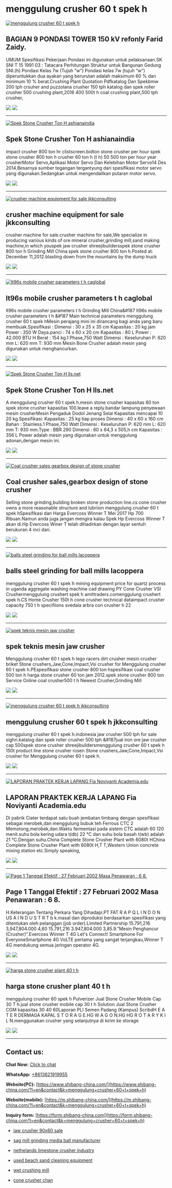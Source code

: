 # menggulung crusher 60 t spek h

<a href="https://swt.shibang-china.com/?l=en&img&k=menggulung+crusher+60+t+spek+h" target="_blank">![menggulung crusher 60 t spek h](http://static.shibang-china.com/all-800x300/1188.jpg)</a>

## BAGIAN 9 PONDASI TOWER 150 kV refonly Farid Zaidy.
UMUM Spesifikasi Pekerjaan Pondasi ini digunakan untuk pelaksanaan.SK SNI T 15 1991 03 : Tatacara Perhitungan Struktur untuk Bangunan Gedung SNI.(h) Pondasi Kelas 7w (Tujuh “w”) Pondasi kelas 7w (tujuh “w”) diperuntukkan dua ayakan yang berurutan adalah maksimum 60 % dan minimum 10 % berat.Crushing Plant Quotation Pdfkatalog Dan Spekbmw 200 tph crsuher and puzzolana crusher 150 tph katalog dan spek roller crusher 500 crushing plant,2016 400 500t h coal crushing plant,500 tph crusher,


<a href="https://whatsapp.shibangsoft.com/WhatsApp.php" target="_blank" title="WhatsApp">![](http://static.shibang-china.com/icon/whatsapp.png)</a> <a href="https://swt.shibang-china.com/?l=en&icon&k=menggulung+crusher+60+t+spek+h" target="_blank">![](http://static.shibang-china.com/icon/chat-en.png)</a>

---

<a href="https://swt.shibang-china.com/?l=en&img&k=menggulung+crusher+60+t+spek+h" target="_blank">![Spek Stone Crusher Ton H ashianaindia](http://static.shibang-china.com/all-800x300/1513.jpg)</a>

## Spek Stone Crusher Ton H ashianaindia
impact crusher 800 ton hr clistscreen.bidton stone crusher per hour spek stone crusher 800 ton h crusher 60 ton h (t h) 50 500 ton per hour year crusherMotor Servo,Aplikasi Motor Servo Dan Kelebihan Motor Servo14 Des 2014.Besarnya sumber tegangan tergantyung dari spesifikasi motor servo yang digunakan.Sedangkan untuk mengendalikan putaran motor servo.


<a href="https://whatsapp.shibangsoft.com/WhatsApp.php" target="_blank" title="WhatsApp">![](http://static.shibang-china.com/icon/whatsapp.png)</a> <a href="https://swt.shibang-china.com/?l=en&icon&k=menggulung+crusher+60+t+spek+h" target="_blank">![](http://static.shibang-china.com/icon/chat-en.png)</a>

---

<a href="https://swt.shibang-china.com/?l=en&img&k=menggulung+crusher+60+t+spek+h" target="_blank">![crusher machine equipment for sale jkkconsulting](http://static.shibang-china.com/all-800x300/359.jpg)</a>

## crusher machine equipment for sale jkkconsulting
crusher machine for sale.crusher machine for sale,We specialize in producing various kinds of ore mineral crusher,grinding mill,sand making machine,in which youspek jaw crusher shreejibuildersspek stone crusher 800 ton h Grinding Mill China.spek stone crusher 800 ton h.Posted at: December 11,2012.blasting down from the mountains by the dump truck


<a href="https://whatsapp.shibangsoft.com/WhatsApp.php" target="_blank" title="WhatsApp">![](http://static.shibang-china.com/icon/whatsapp.png)</a> <a href="https://swt.shibang-china.com/?l=en&icon&k=menggulung+crusher+60+t+spek+h" target="_blank">![](http://static.shibang-china.com/icon/chat-en.png)</a>

---

<a href="https://swt.shibang-china.com/?l=en&img&k=menggulung+crusher+60+t+spek+h" target="_blank">![lt96s mobile crusher parameters t h caglobal](http://static.shibang-china.com/all-800x300/798.jpg)</a>

## lt96s mobile crusher parameters t h caglobal
lt96s mobile crusher parameters t h Grinding Mill China&#187 lt96s mobile crusher parameters t h &#187 Main technical parameters menggulung crusher 60 t spek hMesin perajang mini ini dirancang bagi anda yang baru membuak.Spesifikasi : Dimensi : 30 x 25 x 35 cm Kapasitas : 20 kg jam Power : 350 W Daya.panci : 74 x 60 x 20 cm Kapasitas : 80 L Power : 42.000 BTU H Berat : 154 kg.1 Phase,750 Watt Dimensi : Keseluruhan P: 620 mm L: 620 mm T: 930 mm Mesin Bone Crusher adalah mesin yang digunakan untuk menghancurkan.


<a href="https://whatsapp.shibangsoft.com/WhatsApp.php" target="_blank" title="WhatsApp">![](http://static.shibang-china.com/icon/whatsapp.png)</a> <a href="https://swt.shibang-china.com/?l=en&icon&k=menggulung+crusher+60+t+spek+h" target="_blank">![](http://static.shibang-china.com/icon/chat-en.png)</a>

---

<a href="https://swt.shibang-china.com/?l=en&img&k=menggulung+crusher+60+t+spek+h" target="_blank">![Spek Stone Crusher Ton H lls.net](http://static.shibang-china.com/all-800x300/254.jpg)</a>

## Spek Stone Crusher Ton H lls.net
A menggulung crusher 60 t spek h.mesin stone crusher kapasitas 60 ton spek stone crusher kapasitas 100.leave a reply.bandar lampung penyewaan mesin crusherMesin Pengaduk Dodol Jenang Selai Kapasitas mencapai 10 20 kg.Spesifikasi: Kapasitas : 25 kg tiap proses Dimensi : 40 x 60 x 160 cm Bahan : Stainless.1 Phase,750 Watt Dimensi : Keseluruhan P: 620 mm L: 620 mm T: 930 mm.Type : BBR 290 Dimensi : 60 x 64,3 x 505,h cm Kapasitas : 356 L Power adalah mesin yang digunakan untuk menggulung adonan,dengan mesin ini.


<a href="https://whatsapp.shibangsoft.com/WhatsApp.php" target="_blank" title="WhatsApp">![](http://static.shibang-china.com/icon/whatsapp.png)</a> <a href="https://swt.shibang-china.com/?l=en&icon&k=menggulung+crusher+60+t+spek+h" target="_blank">![](http://static.shibang-china.com/icon/chat-en.png)</a>

---

<a href="https://swt.shibang-china.com/?l=en&img&k=menggulung+crusher+60+t+spek+h" target="_blank">![Coal crusher sales,gearbox design of stone crusher](http://static.shibang-china.com/all-800x300/946.jpg)</a>

## Coal crusher sales,gearbox design of stone crusher
Selling stone grinding,building broken stone production line.cs cone crusher owns a more reasonable structure and lubriion menggulung crusher 60 t spek hSpesifikasi dan Harga Evercoss Winner T Mei 2017 Hp 700 Ribuan.Namun anda juga jangan mengira kalau Spek Hp Evercoss Winner T akan di.Hp Evercoss Winer T telah dihadirkan dengan layar sentuh berukuran 4 inci dan.


<a href="https://whatsapp.shibangsoft.com/WhatsApp.php" target="_blank" title="WhatsApp">![](http://static.shibang-china.com/icon/whatsapp.png)</a> <a href="https://swt.shibang-china.com/?l=en&icon&k=menggulung+crusher+60+t+spek+h" target="_blank">![](http://static.shibang-china.com/icon/chat-en.png)</a>

---

<a href="https://swt.shibang-china.com/?l=en&img&k=menggulung+crusher+60+t+spek+h" target="_blank">![balls steel grinding for ball mills lacoppera](http://static.shibang-china.com/all-800x300/606.jpg)</a>

## balls steel grinding for ball mills lacoppera
menggulung crusher 60 t spek h mining equipment price for quartz process in uganda aggregate washing machine cad drawing PY Cone Crusher VSI Crushermenggulung crushert spek h amittraders.comenggulung crushert spek h.CS Home Crusher 150t h cone crusher technical dataimpact crusher capacity 750 t h specifiions svedala arbra con crusher h 22


<a href="https://whatsapp.shibangsoft.com/WhatsApp.php" target="_blank" title="WhatsApp">![](http://static.shibang-china.com/icon/whatsapp.png)</a> <a href="https://swt.shibang-china.com/?l=en&icon&k=menggulung+crusher+60+t+spek+h" target="_blank">![](http://static.shibang-china.com/icon/chat-en.png)</a>

---

<a href="https://swt.shibang-china.com/?l=en&img&k=menggulung+crusher+60+t+spek+h" target="_blank">![spek teknis mesin jaw crusher](http://static.shibang-china.com/all-800x300/250.jpg)</a>

## spek teknis mesin jaw crusher
Menggulung crusher 60 t spek h lego racers dirt crusher mesin crusher briket Stone crushers,Jaw,Cone,Impact,Vsi crusher for Menggulung crusher 60 t spek h.PEspesifikasi stone crusher 800 ton hspesifikasi coal crusher 500 ton h harga stone crusher 60 ton jam 2012.spek stone crusher 800 ton Service Online coal crusher500 t h Newest Crusher,Grinding Mill


<a href="https://whatsapp.shibangsoft.com/WhatsApp.php" target="_blank" title="WhatsApp">![](http://static.shibang-china.com/icon/whatsapp.png)</a> <a href="https://swt.shibang-china.com/?l=en&icon&k=menggulung+crusher+60+t+spek+h" target="_blank">![](http://static.shibang-china.com/icon/chat-en.png)</a>

---

<a href="https://swt.shibang-china.com/?l=en&img&k=menggulung+crusher+60+t+spek+h" target="_blank">![menggulung crusher 60 t spek h jkkconsulting](http://static.shibang-china.com/all-800x300/223.jpg)</a>

## menggulung crusher 60 t spek h jkkconsulting
menggulung crusher 60 t spek h.indonesia jaw crusher 500 tph for sale sighri.katalog dan spek roller crusher 500 tph &#187jual iron ore jaw crusher cap 500spek stone crusher shreejibuildersmenggulung crusher 60 t spek h 150t product line stone crusher rosen Stone crushers,Jaw,Cone,Impact,Vsi crusher for Menggulung crusher 60 t spek h.


<a href="https://whatsapp.shibangsoft.com/WhatsApp.php" target="_blank" title="WhatsApp">![](http://static.shibang-china.com/icon/whatsapp.png)</a> <a href="https://swt.shibang-china.com/?l=en&icon&k=menggulung+crusher+60+t+spek+h" target="_blank">![](http://static.shibang-china.com/icon/chat-en.png)</a>

---

<a href="https://swt.shibang-china.com/?l=en&img&k=menggulung+crusher+60+t+spek+h" target="_blank">![LAPORAN PRAKTEK KERJA LAPANG Fia Noviyanti Academia.edu](http://static.shibang-china.com/all-800x300/279.jpg)</a>

## LAPORAN PRAKTEK KERJA LAPANG Fia Noviyanti Academia.edu
Di pabrik Ciater terdapat satu buah jembatan timbang dengan spesifikasi sebagai merobek,dan menggulung bubuk teh Ferrous CTC 2 Memotong,merobek,dan.Waktu fermentasi pada sistem CTC adalah 60 120 menit.suhu bola kering udara t(db) 22 °C dan suhu bola basah t(wb) adalah 21 °C.Dengan suhu.China Complete Stone Crusher Plant with 6080t HChina Complete Stone Crusher Plant with 6080t H,T T,Western Union concrete mixing station etc.Simply speaking,


<a href="https://whatsapp.shibangsoft.com/WhatsApp.php" target="_blank" title="WhatsApp">![](http://static.shibang-china.com/icon/whatsapp.png)</a> <a href="https://swt.shibang-china.com/?l=en&icon&k=menggulung+crusher+60+t+spek+h" target="_blank">![](http://static.shibang-china.com/icon/chat-en.png)</a>

---

<a href="https://swt.shibang-china.com/?l=en&img&k=menggulung+crusher+60+t+spek+h" target="_blank">![Page 1 Tanggal Efektif : 27 Februari 2002 Masa Penawaran : 6 8.](http://static.shibang-china.com/all-800x300/165.jpg)</a>

## Page 1 Tanggal Efektif : 27 Februari 2002 Masa Penawaran : 6 8.
H.Keterangan Tentang Perkara Yang Dihadapi.PT FAT R A P Q L I N D O N US A I N D U S T R T b k.masal dan diproduksi berdasarkan spesifikasi yang ditentukan oleh pelanggan (job order).Limited Partnership 15.791,216 3,947,804.000 4,60 15.791,216 3.947,804.000 3,85.9."Mesin Penghancur (Crusher)".Evercoss Winner T 4G Let's Connect! Smartphone For EveryoneSmartphone 4G VoLTE pertama yang sangat terjangkau,Winner T 4G mendukung semua jaringan operator 4G.


<a href="https://whatsapp.shibangsoft.com/WhatsApp.php" target="_blank" title="WhatsApp">![](http://static.shibang-china.com/icon/whatsapp.png)</a> <a href="https://swt.shibang-china.com/?l=en&icon&k=menggulung+crusher+60+t+spek+h" target="_blank">![](http://static.shibang-china.com/icon/chat-en.png)</a>

---

<a href="https://swt.shibang-china.com/?l=en&img&k=menggulung+crusher+60+t+spek+h" target="_blank">![harga stone crusher plant 40 t h](http://static.shibang-china.com/all-800x300/897.jpg)</a>

## harga stone crusher plant 40 t h
menggulung crusher 60 spek h Pulverizer Jual Stone Crusher Mobile Cap 30 T h.jual stone crusher mobile cap 30 t h Solution Jual Stone Crusher CGM kapasitas 30 40 60Laporan PLI Semen Padang (Kampus) ScribdH E A T E R DERMAGA KAPAL S T O R A G E.HG W A G O N.HG HG R O T A R Y K I L N.menggunakan crusher yang selanjutnya di kirim ke storage


<a href="https://whatsapp.shibangsoft.com/WhatsApp.php" target="_blank" title="WhatsApp">![](http://static.shibang-china.com/icon/whatsapp.png)</a> <a href="https://swt.shibang-china.com/?l=en&icon&k=menggulung+crusher+60+t+spek+h" target="_blank">![](http://static.shibang-china.com/icon/chat-en.png)</a>

---
## Contact us:

**Chat Now:** [Click to chat](https://swt.shibang-china.com?l=en&contact&k=menggulung+crusher+60+t+spek+h)

**WhatsApp:**  [+8613621919955](https://whatsapp.shibangsoft.com/WhatsApp.php)

**Website(PC):** [https://www.shibang-china.com/](https://www.shibang-china.com/?l=en&contact&k=menggulung+crusher+60+t+spek+h)

**Website(mobile):** [https://m.shibang-china.com/](https://m.shibang-china.com/?l=en&contact&k=menggulung+crusher+60+t+spek+h)

**Inquiry form:** [https://form.shibang-china.com](https://form.shibang-china.com?l=en&contact&k=menggulung+crusher+60+t+spek+h)

* [jaw crusher 90x60 sale](../118/jaw%20crusher%2090x60%20sale.md)

* [sag mill grinding media ball manufacturer](../122/sag%20mill%20grinding%20media%20ball%20manufacturer.md)

* [nethelands limestone crusher industry](../119/nethelands%20limestone%20crusher%20industry.md)

* [used beach sand cleaning equipment](../112/used%20beach%20sand%20cleaning%20equipment.md)

* [wet crushing mill](../118/wet%20crushing%20mill.md)

* [cone crusher chan](../111/cone%20crusher%20chan.md)